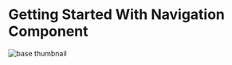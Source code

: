 # Getting Started With Navigation Component


![base thumbnail](https://user-images.githubusercontent.com/52977034/116893368-2dff1980-ac31-11eb-834b-e39cc8a0d8ee.png)
